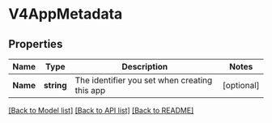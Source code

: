 # V4AppMetadata

## Properties

Name | Type | Description | Notes
------------ | ------------- | ------------- | -------------
**Name** | **string** | The identifier you set when creating this app | [optional] 

[[Back to Model list]](../README.md#documentation-for-models) [[Back to API list]](../README.md#documentation-for-api-endpoints) [[Back to README]](../README.md)


